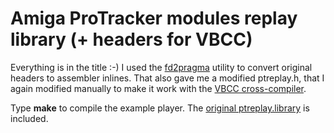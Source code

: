 # Amiga ProTracker modules replay library (+ headers for VBCC)

Everything is in the title :-) I used the [fd2pragma](http://aminet.net/package/dev/misc/fd2pragma) utility to convert original headers to assembler inlines.
That also gave me a modified ptreplay.h, that I again modified manually to make it work with the [VBCC cross-compiler](https://github.com/nicolasbauw/Amiga-cc).

Type **make** to compile the example player. The [original ptreplay.library](http://aminet.net/package/mus/play/ptreplay66) is included.

